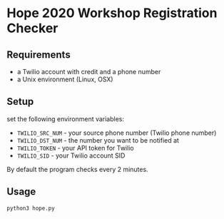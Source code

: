 # Hope 2020 Workshop Registration Checker

## Requirements
- a Twilio account with credit and a phone number
- a Unix environment (Linux, OSX)

## Setup
set the following environment variables:
- `TWILIO_SRC_NUM` - your source phone number (Twilio phone number)
- `TWILIO_DST_NUM` - the number you want to be notified at
- `TWILIO_TOKEN` - your API token for Twilio
- `TWILIO_SID` - your Twilio account SID

By default the program checks every 2 minutes.

## Usage

```bash
python3 hope.py
```
